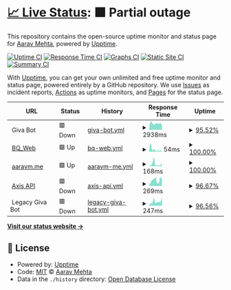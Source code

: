 # [📈 Live Status](https://AaravMehta59.github.io/web-monitor): <!--live status--> **🟧 Partial outage**

This repository contains the open-source uptime monitor and status page for [Aarav Mehta](https://itzaarav.netlify.app/), powered by [Upptime](https://github.com/upptime/upptime).

[![Uptime CI](https://github.com/AaravMehta59/web-monitor/workflows/Uptime%20CI/badge.svg)](https://github.com/AaravMehta59/web-monitor/actions?query=workflow%3A%22Uptime+CI%22)
[![Response Time CI](https://github.com/AaravMehta59/web-monitor/workflows/Response%20Time%20CI/badge.svg)](https://github.com/AaravMehta59/web-monitor/actions?query=workflow%3A%22Response+Time+CI%22)
[![Graphs CI](https://github.com/AaravMehta59/web-monitor/workflows/Graphs%20CI/badge.svg)](https://github.com/AaravMehta59/web-monitor/actions?query=workflow%3A%22Graphs+CI%22)
[![Static Site CI](https://github.com/AaravMehta59/web-monitor/workflows/Static%20Site%20CI/badge.svg)](https://github.com/AaravMehta59/web-monitor/actions?query=workflow%3A%22Static+Site+CI%22)
[![Summary CI](https://github.com/AaravMehta59/web-monitor/workflows/Summary%20CI/badge.svg)](https://github.com/AaravMehta59/web-monitor/actions?query=workflow%3A%22Summary+CI%22)

With [Upptime](https://upptime.js.org), you can get your own unlimited and free uptime monitor and status page, powered entirely by a GitHub repository. We use [Issues](https://github.com/AaravMehta59/web-monitor/issues) as incident reports, [Actions](https://github.com/AaravMehta59/web-monitor/actions) as uptime monitors, and [Pages](https://AaravMehta59.github.io/web-monitor) for the status page.

<!--start: status pages-->
<!-- This summary is generated by Upptime (https://github.com/upptime/upptime) -->
<!-- Do not edit this manually, your changes will be overwritten -->
<!-- prettier-ignore -->
| URL | Status | History | Response Time | Uptime |
| --- | ------ | ------- | ------------- | ------ |
| <img alt="" src="https://icons.duckduckgo.com/ip3/null.ico" height="13"> Giva Bot | 🟥 Down | [giva-bot.yml](https://github.com/AaravMehta59/web-monitor/commits/HEAD/history/giva-bot.yml) | <details><summary><img alt="Response time graph" src="./graphs/giva-bot/response-time-week.png" height="20"> 2938ms</summary><br><a href="https://AaravMehta59.github.io/web-monitor/history/giva-bot"><img alt="Response time 1810" src="https://img.shields.io/endpoint?url=https%3A%2F%2Fraw.githubusercontent.com%2FAaravMehta59%2Fweb-monitor%2FHEAD%2Fapi%2Fgiva-bot%2Fresponse-time.json"></a><br><a href="https://AaravMehta59.github.io/web-monitor/history/giva-bot"><img alt="24-hour response time 7664" src="https://img.shields.io/endpoint?url=https%3A%2F%2Fraw.githubusercontent.com%2FAaravMehta59%2Fweb-monitor%2FHEAD%2Fapi%2Fgiva-bot%2Fresponse-time-day.json"></a><br><a href="https://AaravMehta59.github.io/web-monitor/history/giva-bot"><img alt="7-day response time 2938" src="https://img.shields.io/endpoint?url=https%3A%2F%2Fraw.githubusercontent.com%2FAaravMehta59%2Fweb-monitor%2FHEAD%2Fapi%2Fgiva-bot%2Fresponse-time-week.json"></a><br><a href="https://AaravMehta59.github.io/web-monitor/history/giva-bot"><img alt="30-day response time 1810" src="https://img.shields.io/endpoint?url=https%3A%2F%2Fraw.githubusercontent.com%2FAaravMehta59%2Fweb-monitor%2FHEAD%2Fapi%2Fgiva-bot%2Fresponse-time-month.json"></a><br><a href="https://AaravMehta59.github.io/web-monitor/history/giva-bot"><img alt="1-year response time 1810" src="https://img.shields.io/endpoint?url=https%3A%2F%2Fraw.githubusercontent.com%2FAaravMehta59%2Fweb-monitor%2FHEAD%2Fapi%2Fgiva-bot%2Fresponse-time-year.json"></a></details> | <details><summary><a href="https://AaravMehta59.github.io/web-monitor/history/giva-bot">95.52%</a></summary><a href="https://AaravMehta59.github.io/web-monitor/history/giva-bot"><img alt="All-time uptime 97.01%" src="https://img.shields.io/endpoint?url=https%3A%2F%2Fraw.githubusercontent.com%2FAaravMehta59%2Fweb-monitor%2FHEAD%2Fapi%2Fgiva-bot%2Fuptime.json"></a><br><a href="https://AaravMehta59.github.io/web-monitor/history/giva-bot"><img alt="24-hour uptime 68.62%" src="https://img.shields.io/endpoint?url=https%3A%2F%2Fraw.githubusercontent.com%2FAaravMehta59%2Fweb-monitor%2FHEAD%2Fapi%2Fgiva-bot%2Fuptime-day.json"></a><br><a href="https://AaravMehta59.github.io/web-monitor/history/giva-bot"><img alt="7-day uptime 95.52%" src="https://img.shields.io/endpoint?url=https%3A%2F%2Fraw.githubusercontent.com%2FAaravMehta59%2Fweb-monitor%2FHEAD%2Fapi%2Fgiva-bot%2Fuptime-week.json"></a><br><a href="https://AaravMehta59.github.io/web-monitor/history/giva-bot"><img alt="30-day uptime 97.01%" src="https://img.shields.io/endpoint?url=https%3A%2F%2Fraw.githubusercontent.com%2FAaravMehta59%2Fweb-monitor%2FHEAD%2Fapi%2Fgiva-bot%2Fuptime-month.json"></a><br><a href="https://AaravMehta59.github.io/web-monitor/history/giva-bot"><img alt="1-year uptime 97.01%" src="https://img.shields.io/endpoint?url=https%3A%2F%2Fraw.githubusercontent.com%2FAaravMehta59%2Fweb-monitor%2FHEAD%2Fapi%2Fgiva-bot%2Fuptime-year.json"></a></details>
| <img alt="" src="https://icons.duckduckgo.com/ip3/bitquote.netlify.app.ico" height="13"> [BQ_Web](https://bitquote.netlify.app/) | 🟩 Up | [bq-web.yml](https://github.com/AaravMehta59/web-monitor/commits/HEAD/history/bq-web.yml) | <details><summary><img alt="Response time graph" src="./graphs/bq-web/response-time-week.png" height="20"> 54ms</summary><br><a href="https://AaravMehta59.github.io/web-monitor/history/bq-web"><img alt="Response time 106" src="https://img.shields.io/endpoint?url=https%3A%2F%2Fraw.githubusercontent.com%2FAaravMehta59%2Fweb-monitor%2FHEAD%2Fapi%2Fbq-web%2Fresponse-time.json"></a><br><a href="https://AaravMehta59.github.io/web-monitor/history/bq-web"><img alt="24-hour response time 40" src="https://img.shields.io/endpoint?url=https%3A%2F%2Fraw.githubusercontent.com%2FAaravMehta59%2Fweb-monitor%2FHEAD%2Fapi%2Fbq-web%2Fresponse-time-day.json"></a><br><a href="https://AaravMehta59.github.io/web-monitor/history/bq-web"><img alt="7-day response time 54" src="https://img.shields.io/endpoint?url=https%3A%2F%2Fraw.githubusercontent.com%2FAaravMehta59%2Fweb-monitor%2FHEAD%2Fapi%2Fbq-web%2Fresponse-time-week.json"></a><br><a href="https://AaravMehta59.github.io/web-monitor/history/bq-web"><img alt="30-day response time 106" src="https://img.shields.io/endpoint?url=https%3A%2F%2Fraw.githubusercontent.com%2FAaravMehta59%2Fweb-monitor%2FHEAD%2Fapi%2Fbq-web%2Fresponse-time-month.json"></a><br><a href="https://AaravMehta59.github.io/web-monitor/history/bq-web"><img alt="1-year response time 106" src="https://img.shields.io/endpoint?url=https%3A%2F%2Fraw.githubusercontent.com%2FAaravMehta59%2Fweb-monitor%2FHEAD%2Fapi%2Fbq-web%2Fresponse-time-year.json"></a></details> | <details><summary><a href="https://AaravMehta59.github.io/web-monitor/history/bq-web">100.00%</a></summary><a href="https://AaravMehta59.github.io/web-monitor/history/bq-web"><img alt="All-time uptime 100.00%" src="https://img.shields.io/endpoint?url=https%3A%2F%2Fraw.githubusercontent.com%2FAaravMehta59%2Fweb-monitor%2FHEAD%2Fapi%2Fbq-web%2Fuptime.json"></a><br><a href="https://AaravMehta59.github.io/web-monitor/history/bq-web"><img alt="24-hour uptime 100.00%" src="https://img.shields.io/endpoint?url=https%3A%2F%2Fraw.githubusercontent.com%2FAaravMehta59%2Fweb-monitor%2FHEAD%2Fapi%2Fbq-web%2Fuptime-day.json"></a><br><a href="https://AaravMehta59.github.io/web-monitor/history/bq-web"><img alt="7-day uptime 100.00%" src="https://img.shields.io/endpoint?url=https%3A%2F%2Fraw.githubusercontent.com%2FAaravMehta59%2Fweb-monitor%2FHEAD%2Fapi%2Fbq-web%2Fuptime-week.json"></a><br><a href="https://AaravMehta59.github.io/web-monitor/history/bq-web"><img alt="30-day uptime 100.00%" src="https://img.shields.io/endpoint?url=https%3A%2F%2Fraw.githubusercontent.com%2FAaravMehta59%2Fweb-monitor%2FHEAD%2Fapi%2Fbq-web%2Fuptime-month.json"></a><br><a href="https://AaravMehta59.github.io/web-monitor/history/bq-web"><img alt="1-year uptime 100.00%" src="https://img.shields.io/endpoint?url=https%3A%2F%2Fraw.githubusercontent.com%2FAaravMehta59%2Fweb-monitor%2FHEAD%2Fapi%2Fbq-web%2Fuptime-year.json"></a></details>
| <img alt="" src="https://icons.duckduckgo.com/ip3/aaravm.me.ico" height="13"> [aaravm.me](https://aaravm.me/) | 🟩 Up | [aaravm-me.yml](https://github.com/AaravMehta59/web-monitor/commits/HEAD/history/aaravm-me.yml) | <details><summary><img alt="Response time graph" src="./graphs/aaravm-me/response-time-week.png" height="20"> 168ms</summary><br><a href="https://AaravMehta59.github.io/web-monitor/history/aaravm-me"><img alt="Response time 122" src="https://img.shields.io/endpoint?url=https%3A%2F%2Fraw.githubusercontent.com%2FAaravMehta59%2Fweb-monitor%2FHEAD%2Fapi%2Faaravm-me%2Fresponse-time.json"></a><br><a href="https://AaravMehta59.github.io/web-monitor/history/aaravm-me"><img alt="24-hour response time 191" src="https://img.shields.io/endpoint?url=https%3A%2F%2Fraw.githubusercontent.com%2FAaravMehta59%2Fweb-monitor%2FHEAD%2Fapi%2Faaravm-me%2Fresponse-time-day.json"></a><br><a href="https://AaravMehta59.github.io/web-monitor/history/aaravm-me"><img alt="7-day response time 168" src="https://img.shields.io/endpoint?url=https%3A%2F%2Fraw.githubusercontent.com%2FAaravMehta59%2Fweb-monitor%2FHEAD%2Fapi%2Faaravm-me%2Fresponse-time-week.json"></a><br><a href="https://AaravMehta59.github.io/web-monitor/history/aaravm-me"><img alt="30-day response time 122" src="https://img.shields.io/endpoint?url=https%3A%2F%2Fraw.githubusercontent.com%2FAaravMehta59%2Fweb-monitor%2FHEAD%2Fapi%2Faaravm-me%2Fresponse-time-month.json"></a><br><a href="https://AaravMehta59.github.io/web-monitor/history/aaravm-me"><img alt="1-year response time 122" src="https://img.shields.io/endpoint?url=https%3A%2F%2Fraw.githubusercontent.com%2FAaravMehta59%2Fweb-monitor%2FHEAD%2Fapi%2Faaravm-me%2Fresponse-time-year.json"></a></details> | <details><summary><a href="https://AaravMehta59.github.io/web-monitor/history/aaravm-me">100.00%</a></summary><a href="https://AaravMehta59.github.io/web-monitor/history/aaravm-me"><img alt="All-time uptime 100.00%" src="https://img.shields.io/endpoint?url=https%3A%2F%2Fraw.githubusercontent.com%2FAaravMehta59%2Fweb-monitor%2FHEAD%2Fapi%2Faaravm-me%2Fuptime.json"></a><br><a href="https://AaravMehta59.github.io/web-monitor/history/aaravm-me"><img alt="24-hour uptime 100.00%" src="https://img.shields.io/endpoint?url=https%3A%2F%2Fraw.githubusercontent.com%2FAaravMehta59%2Fweb-monitor%2FHEAD%2Fapi%2Faaravm-me%2Fuptime-day.json"></a><br><a href="https://AaravMehta59.github.io/web-monitor/history/aaravm-me"><img alt="7-day uptime 100.00%" src="https://img.shields.io/endpoint?url=https%3A%2F%2Fraw.githubusercontent.com%2FAaravMehta59%2Fweb-monitor%2FHEAD%2Fapi%2Faaravm-me%2Fuptime-week.json"></a><br><a href="https://AaravMehta59.github.io/web-monitor/history/aaravm-me"><img alt="30-day uptime 100.00%" src="https://img.shields.io/endpoint?url=https%3A%2F%2Fraw.githubusercontent.com%2FAaravMehta59%2Fweb-monitor%2FHEAD%2Fapi%2Faaravm-me%2Fuptime-month.json"></a><br><a href="https://AaravMehta59.github.io/web-monitor/history/aaravm-me"><img alt="1-year uptime 100.00%" src="https://img.shields.io/endpoint?url=https%3A%2F%2Fraw.githubusercontent.com%2FAaravMehta59%2Fweb-monitor%2FHEAD%2Fapi%2Faaravm-me%2Fuptime-year.json"></a></details>
| <img alt="" src="https://icons.duckduckgo.com/ip3/api.thenuggetlabs.repl.co.ico" height="13"> [Axis API](https://api.thenuggetlabs.repl.co/get/version) | 🟥 Down | [axis-api.yml](https://github.com/AaravMehta59/web-monitor/commits/HEAD/history/axis-api.yml) | <details><summary><img alt="Response time graph" src="./graphs/axis-api/response-time-week.png" height="20"> 269ms</summary><br><a href="https://AaravMehta59.github.io/web-monitor/history/axis-api"><img alt="Response time 300" src="https://img.shields.io/endpoint?url=https%3A%2F%2Fraw.githubusercontent.com%2FAaravMehta59%2Fweb-monitor%2FHEAD%2Fapi%2Faxis-api%2Fresponse-time.json"></a><br><a href="https://AaravMehta59.github.io/web-monitor/history/axis-api"><img alt="24-hour response time 227" src="https://img.shields.io/endpoint?url=https%3A%2F%2Fraw.githubusercontent.com%2FAaravMehta59%2Fweb-monitor%2FHEAD%2Fapi%2Faxis-api%2Fresponse-time-day.json"></a><br><a href="https://AaravMehta59.github.io/web-monitor/history/axis-api"><img alt="7-day response time 269" src="https://img.shields.io/endpoint?url=https%3A%2F%2Fraw.githubusercontent.com%2FAaravMehta59%2Fweb-monitor%2FHEAD%2Fapi%2Faxis-api%2Fresponse-time-week.json"></a><br><a href="https://AaravMehta59.github.io/web-monitor/history/axis-api"><img alt="30-day response time 300" src="https://img.shields.io/endpoint?url=https%3A%2F%2Fraw.githubusercontent.com%2FAaravMehta59%2Fweb-monitor%2FHEAD%2Fapi%2Faxis-api%2Fresponse-time-month.json"></a><br><a href="https://AaravMehta59.github.io/web-monitor/history/axis-api"><img alt="1-year response time 300" src="https://img.shields.io/endpoint?url=https%3A%2F%2Fraw.githubusercontent.com%2FAaravMehta59%2Fweb-monitor%2FHEAD%2Fapi%2Faxis-api%2Fresponse-time-year.json"></a></details> | <details><summary><a href="https://AaravMehta59.github.io/web-monitor/history/axis-api">96.67%</a></summary><a href="https://AaravMehta59.github.io/web-monitor/history/axis-api"><img alt="All-time uptime 97.78%" src="https://img.shields.io/endpoint?url=https%3A%2F%2Fraw.githubusercontent.com%2FAaravMehta59%2Fweb-monitor%2FHEAD%2Fapi%2Faxis-api%2Fuptime.json"></a><br><a href="https://AaravMehta59.github.io/web-monitor/history/axis-api"><img alt="24-hour uptime 76.70%" src="https://img.shields.io/endpoint?url=https%3A%2F%2Fraw.githubusercontent.com%2FAaravMehta59%2Fweb-monitor%2FHEAD%2Fapi%2Faxis-api%2Fuptime-day.json"></a><br><a href="https://AaravMehta59.github.io/web-monitor/history/axis-api"><img alt="7-day uptime 96.67%" src="https://img.shields.io/endpoint?url=https%3A%2F%2Fraw.githubusercontent.com%2FAaravMehta59%2Fweb-monitor%2FHEAD%2Fapi%2Faxis-api%2Fuptime-week.json"></a><br><a href="https://AaravMehta59.github.io/web-monitor/history/axis-api"><img alt="30-day uptime 97.78%" src="https://img.shields.io/endpoint?url=https%3A%2F%2Fraw.githubusercontent.com%2FAaravMehta59%2Fweb-monitor%2FHEAD%2Fapi%2Faxis-api%2Fuptime-month.json"></a><br><a href="https://AaravMehta59.github.io/web-monitor/history/axis-api"><img alt="1-year uptime 97.78%" src="https://img.shields.io/endpoint?url=https%3A%2F%2Fraw.githubusercontent.com%2FAaravMehta59%2Fweb-monitor%2FHEAD%2Fapi%2Faxis-api%2Fuptime-year.json"></a></details>
| <img alt="" src="https://icons.duckduckgo.com/ip3/null.ico" height="13"> Legacy Giva Bot | 🟥 Down | [legacy-giva-bot.yml](https://github.com/AaravMehta59/web-monitor/commits/HEAD/history/legacy-giva-bot.yml) | <details><summary><img alt="Response time graph" src="./graphs/legacy-giva-bot/response-time-week.png" height="20"> 247ms</summary><br><a href="https://AaravMehta59.github.io/web-monitor/history/legacy-giva-bot"><img alt="Response time 742" src="https://img.shields.io/endpoint?url=https%3A%2F%2Fraw.githubusercontent.com%2FAaravMehta59%2Fweb-monitor%2FHEAD%2Fapi%2Flegacy-giva-bot%2Fresponse-time.json"></a><br><a href="https://AaravMehta59.github.io/web-monitor/history/legacy-giva-bot"><img alt="24-hour response time 385" src="https://img.shields.io/endpoint?url=https%3A%2F%2Fraw.githubusercontent.com%2FAaravMehta59%2Fweb-monitor%2FHEAD%2Fapi%2Flegacy-giva-bot%2Fresponse-time-day.json"></a><br><a href="https://AaravMehta59.github.io/web-monitor/history/legacy-giva-bot"><img alt="7-day response time 247" src="https://img.shields.io/endpoint?url=https%3A%2F%2Fraw.githubusercontent.com%2FAaravMehta59%2Fweb-monitor%2FHEAD%2Fapi%2Flegacy-giva-bot%2Fresponse-time-week.json"></a><br><a href="https://AaravMehta59.github.io/web-monitor/history/legacy-giva-bot"><img alt="30-day response time 984" src="https://img.shields.io/endpoint?url=https%3A%2F%2Fraw.githubusercontent.com%2FAaravMehta59%2Fweb-monitor%2FHEAD%2Fapi%2Flegacy-giva-bot%2Fresponse-time-month.json"></a><br><a href="https://AaravMehta59.github.io/web-monitor/history/legacy-giva-bot"><img alt="1-year response time 742" src="https://img.shields.io/endpoint?url=https%3A%2F%2Fraw.githubusercontent.com%2FAaravMehta59%2Fweb-monitor%2FHEAD%2Fapi%2Flegacy-giva-bot%2Fresponse-time-year.json"></a></details> | <details><summary><a href="https://AaravMehta59.github.io/web-monitor/history/legacy-giva-bot">96.56%</a></summary><a href="https://AaravMehta59.github.io/web-monitor/history/legacy-giva-bot"><img alt="All-time uptime 99.50%" src="https://img.shields.io/endpoint?url=https%3A%2F%2Fraw.githubusercontent.com%2FAaravMehta59%2Fweb-monitor%2FHEAD%2Fapi%2Flegacy-giva-bot%2Fuptime.json"></a><br><a href="https://AaravMehta59.github.io/web-monitor/history/legacy-giva-bot"><img alt="24-hour uptime 75.91%" src="https://img.shields.io/endpoint?url=https%3A%2F%2Fraw.githubusercontent.com%2FAaravMehta59%2Fweb-monitor%2FHEAD%2Fapi%2Flegacy-giva-bot%2Fuptime-day.json"></a><br><a href="https://AaravMehta59.github.io/web-monitor/history/legacy-giva-bot"><img alt="7-day uptime 96.56%" src="https://img.shields.io/endpoint?url=https%3A%2F%2Fraw.githubusercontent.com%2FAaravMehta59%2Fweb-monitor%2FHEAD%2Fapi%2Flegacy-giva-bot%2Fuptime-week.json"></a><br><a href="https://AaravMehta59.github.io/web-monitor/history/legacy-giva-bot"><img alt="30-day uptime 99.21%" src="https://img.shields.io/endpoint?url=https%3A%2F%2Fraw.githubusercontent.com%2FAaravMehta59%2Fweb-monitor%2FHEAD%2Fapi%2Flegacy-giva-bot%2Fuptime-month.json"></a><br><a href="https://AaravMehta59.github.io/web-monitor/history/legacy-giva-bot"><img alt="1-year uptime 99.50%" src="https://img.shields.io/endpoint?url=https%3A%2F%2Fraw.githubusercontent.com%2FAaravMehta59%2Fweb-monitor%2FHEAD%2Fapi%2Flegacy-giva-bot%2Fuptime-year.json"></a></details>

<!--end: status pages-->

[**Visit our status website →**](https://AaravMehta59.github.io/web-monitor)

## 📄 License

- Powered by: [Upptime](https://github.com/upptime/upptime)
- Code: [MIT](./LICENSE) © [Aarav Mehta](https://itzaarav.netlify.app/)
- Data in the `./history` directory: [Open Database License](https://opendatacommons.org/licenses/odbl/1-0/)
